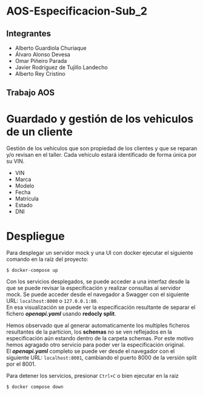 # AOS-Especificacion-Sub_2

## Integrantes
- Alberto Guardiola Churiaque
- Álvaro Alonso Devesa 
- Omar Piñeiro Parada 
- Javier Rodríguez de Tujillo Landecho
- Alberto Rey Cristino

## Trabajo AOS 

# Guardado y gestión de los vehiculos de un cliente

Gestión de los vehículos que son propiedad de los clientes y que se reparan y/o revisan en el taller. Cada vehículo estará identificado de forma única por su VIN.<br> 

- VIN
- Marca
- Modelo
- Fecha
- Matrícula
- Estado
- DNI

# Despliegue 

Para desplegar un servidor mock y una UI con docker ejecutar el siguiente comando en la raíz del proyecto:

```
$ docker-compose up
```

Con los servicios desplegados, se puede acceder a una interfaz desde la que se puede revisar la especificación y realizar consultas al servidor mock. 
Se puede acceder desde el navegador a Swagger con el siguiente URL: `localhost:8000` o `127.0.0.1:80`.  
En esa visualización se puede ver la especificación resultante de separar el fichero ***openapi.yaml*** usando **redocly split**.  

Hemos observado que al generar automaticamente los multiples ficheros resultantes de la particion, los **schemas** no se ven reflejados en la especificación aún estando dentro de la carpeta schemas. 
Por este motivo hemos agragado otro servicio para poder ver la especificación original.  
El ***openapi.yaml*** completo se puede ver desde el navegador con el siguiente URL: `localhost:8001`, cambiando el puerto 8000 de la versión split por el 8001.

Para detener los servicios, presionar `Ctrl+C` o bien ejecutar en la raiz 
```
$ docker compose down
```
